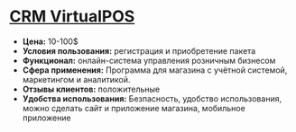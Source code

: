 # [CRM VirtualPOS](https://virtualpos.ru/)
- **Цена:** 10-100$
- **Условия пользования:** регистрация и приобретение пакета
- **Функционал:** онлайн-система управления розничным бизнесом
- **Сфера применения:** Программа для магазина с учётной системой, маркетингом и аналитикой.
- **Отзывы клиентов:** положительные
- **Удобства использования:** Безпасность, удобство использования, можно сделать сайт и приложение магазина, мобильное приложение
